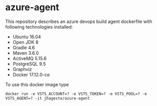# azure-agent

This repository describes an azure devops build agent dockerfile with following technologies installed:
* Ubuntu 16.04
* Open JDK 8
* Gradle 4.6
* Maven 3.6.0
* ActiveMQ 5.15.6
* PostgreSQL 9.5
* Graphviz
* Docker 17.12.0-ce

To use this docker image type

`docker run -e VSTS_ACCOUNT=? -e VSTS_TOKEN=? -e VSTS_POOL=? -e VSTS_AGENT=? -it jhageste/azure-agent`